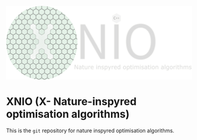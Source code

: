 ![xnio](doc/images/xnio_logo.png)

# XNIO (X- Nature-inspyred optimisation algorithms)

This is the `git` repository for nature inspyred optimisation algorithms.